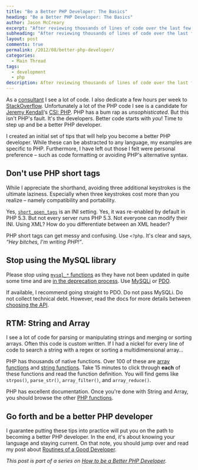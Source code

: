 ```yaml
---
title: "Be a Better PHP Developer: The Basics"
heading: "Be a Better PHP Developer: The Basics"
author: Jason McCreary
excerpt: "After reviewing thousands of lines of code over the last few years, I compiled a list of simple tips to help you be a better PHP developer."
subheading: "After reviewing thousands of lines of code over the last few years, I compiled a list of simple tips to help you be a better PHP developer."
layout: post
comments: true
permalink: /2012/08/better-php-developer/
categories:
  - Main Thread
tags:
  - development
  - php
description: After reviewing thousands of lines of code over the last few years, I compiled a list of simple tips to help you be a better PHP developer.
---
```

As a [consultant][1] I see a lot of code. I also dedicate a few hours per week to [StackOverflow][2]. Unfortunately a lot of the PHP code I see is a candidate for [Jeremy Kendall][3]‘s [CSI: PHP][4]. PHP has a bum rap as *unsophisticated*. But this isn't PHP's fault. It's the developers. Better code starts with *you*! Time to step up and be a better PHP developer.

I created an initial set of tips that will help you become a better PHP developer. While these can be abstracted to any language, my examples are specific to PHP. Furthermore, I have left out those I felt were personal preference – such as code formatting or avoiding PHP's alternative syntax.

## Don't use PHP short tags

While I appreciate the shorthand, avoiding three additional keystrokes is the ultimate laziness. Especially when three keystrokes cost more than you realize – namely compatibility and portability.

Yes, [`short_open_tags`][5] is an INI setting. Yes, it was re-enabled by default in PHP 5.3. But not every server runs PHP 5.3. Not everyone can modify their INI. Using XML? How do you differentiate between an XML header?

PHP short tags can get messy and confusing. Use `<?php`. It's clear and says, *&ldquo;Hey bitches, I'm writing PHP!&rdquo;*.

## Stop using the MySQL library

Please stop using [`mysql_*` functions][6] as they have not been updated in quite some time and are [in the deprecation process][7]. Use [MySQLi][8] or [PDO][9].

If available, I recommend going straight to PDO. Do not pass MySQLi. Do not collect technical debt. However, read the docs for more details between [choosing the API][10].

## RTM: String and Array

I see a lot of code for parsing or manipulating strings and merging or sorting arrays. Often this code is custom written. If I had a nickel for every line of code to search a string with a regex or sorting a multidimensional array…

PHP has thousands of native functions. Over 100 of these are [array functions][11] and [string functions][12]. Take 15 minutes to click through **each** of these functions and read the function definition. You will find gems like `strpos()`, `parse_str()`, `array_filter()`, and `array_reduce()`.

PHP has excellent documentation. Once you're done with String and Array, you should browse the other [PHP functions][13].

## Go forth and be a better PHP developer

I guarantee putting these tips into practice will put you on the path to becoming a better PHP developer. In the end, it's about knowing your language and staying current. On that note, you should jump over and read my post about [Routines of a Good Developer][14].

*This post is part of a series on [How to be a Better PHP Developer][15].*

 [1]: http://jason.pureconcepts.net/web-iphone-developer-louisville/ "Jason McCreary - Web and iOS Application Developer. Consultant."
 [2]: http://stackoverflow.com/users/164998/jason-mccreary "Jason McCreary on StackOverflow"
 [3]: https://twitter.com/jeremykendall/ "Jeremy Kendall on Twitter"
 [4]: http://csiphp.com/blog/ "CSI: PHP"
 [5]: http://www.php.net/manual/en/ini.core.php#ini.short-open-tag "PHP INI: short_open_tag"
 [6]: http://co.php.net/manual/en/ref.mysql.php "PHP MySQL Functions"
 [7]: http://news.php.net/php.internals/53799
 [8]: http://php.net/manual/en/book.mysqli.php
 [9]: http://php.net/manual/en/book.pdo.php
 [10]: http://php.net/manual/en/mysqlinfo.api.choosing.php
 [11]: http://php.net/array "PHP Array Functions"
 [12]: http://php.net/string "PHP String Functions"
 [13]: http://www.php.net/manual/en/funcref.php "PHP Function Reference"
 [14]: http://jason.pureconcepts.net/2009/12/good_developer_routines/ "Routines of a Good Developer"
 [15]: http://www.google.com/search?q=site%3Ajason.pureconcepts.net&q=%22Be+a+Better+PHP+Developer%22 "How to be a Better PHP Developer"
